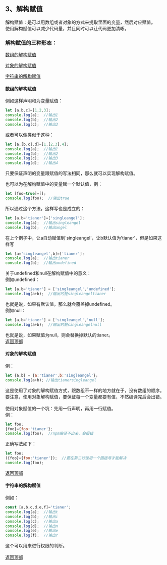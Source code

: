 <a name="top"><h2>3、解构赋值</h2></a>
解构赋值：是可以用数组或者对象的方式来提取里面的变量，然后对应赋值。<br>
使用解构赋值可以减少代码量，并且同时可以让代码更加清晰。<br>

<h3>解构赋值的三种形态：</h3>
<a href="#01"><p>数组的解构赋值</p></a>
<a href="#02"><p>对象的解构赋值</p></a>
<a href="#03"><p>字符串的解构赋值</p></a>

<a name="01"><h4>数组的解构赋值</h4></a>
例如这样声明和为变量赋值：<br>
```javascript
let [a,b,c]=[1,2,3];
console.log(a);  //输出1
console.log(b);	 //输出2
console.log(c);	 //输出3
```
或者可以像类似于这种：<br>
```javascript
let [a,[b,c],d]=[1,[2,3],4];
console.log(a);  //输出1
console.log(b);	 //输出2
console.log(c);	 //输出3
console.log(d);  //输出4
```
只要保证声明的变量跟赋值的写法相同，那么就可以实现解构赋值。<br>


也可以为在解构赋值中的变量赋一个默认值，例：<br>
```javascript
let [foo=true]=[];
console.log(foo);  //输出true
```


所以通过这个方法，这样写也是成立的：<br>
```javascript
let [a,b='tianer']=['singleangel'];
console.log(a);  //输出singleangel
console.log(b);	 //输出angel
```
在上个例子中，让a自动赋值到'singleangel'，让b默认值为'tianer'，但是如果这样写<br>
```javascript
let [a='singleangel',b]=['tianer'];
console.log(a);  //输出tianer
console.log(b);	 //输出undefined
```


关于undefined和null在解构赋值中的意义：<br>
例如undefined：<br>
```javascript
let [a,b='tianer'] = ['singleangel','undefined'];
console.log(a+b);  //输出的是singleangeltianer
```
也就是说，如果有默认值，那么就会覆盖掉undefined。<br>
例如null：<br>
```javascript
let [a,b='tianer'] = ['singleangel','null'];
console.log(a+b);  //输出的是singleangelnull
```
也就是说，如果赋值为null，则会替换掉默认的tianer。<br>
<a href="#top">返回顶部</a>
<br>
<a name="02"><h4>对象的解构赋值</h4></a>
例：<br>
```javascript
let {a,b} = {a:'tianer',b:'singleangel'};
console.log(a+b); //输出tianersingleangel
```
这是使用了对象的解构赋值方式，跟数组不一样的地方就在于，没有数组的顺序。<br>
要注意，使用对象解构赋值，要保证每一个变量都要有值，不然编译完后会出错。<br>
<br>
使用对象赋值的一个坑：先用一行声明，再用一行赋值。<br>
例：<br>
```javascript
let foo;
{foo}={foo:'tianer'};
console.log(foo);  //npm编译不出来，会报错
```
正确写法如下：<br>
```javascript
let foo;
({foo}={foo:'tianer'});  //要在第二行使用一个圆括号才能解决
console.log(foo);  
```
<a href="#top">返回顶部</a>
<br>
<a name="03"><h4>字符串的解构赋值</h4></a>
例如：<br>
```javascript
const [a,b,c,d,e,f]='tianer';
console.log(a);  //输出t
console.log(b);  //输出i
console.log(c);  //输出a
console.log(d);  //输出n
console.log(e);  //输出e
console.log(f);  //输出r
```
这个可以用来进行权限的判断。<br>
<br>
<a href="#top">返回顶部</a>